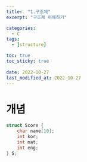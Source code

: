 ```yaml
---
title:  "1.구조체"
excerpt: "구조체 이해하기"

categories:
  - C
tags:
  - [structure]

toc: true
toc_sticky: true
 
date: 2022-10-27
last_modified_at: 2022-10-27
---
```


# 개념  
```c  
struct Score {
    char name[10];
    int kor;
    int mat;
    int eng;
} S;
```  

